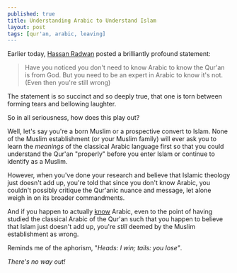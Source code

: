 ```yaml
---
published: true
title: Understanding Arabic to Understand Islam
layout: post
tags: [qur'an, arabic, leaving]
---
```

Earlier today, [Hassan Radwan](https://twitter.com/abdulazizbulbul) posted a brilliantly profound statement:

> Have you noticed you don't need to know Arabic to know the Qur'an is from God. But you need to be an expert in Arabic to know it's not. (Even then you're still wrong)

The statement is so succinct and so deeply true, that one is torn between forming tears and bellowing laughter.

So in all seriousness, how does this play out? 

Well, let's say you're a born Muslim or a prospective convert to Islam. None of the Muslim establishment (or your Muslim family) will ever ask you to learn the _meanings_ of the classical Arabic language first so that you could understand the Qur'an "properly" before you enter Islam or continue to identify as a Muslim.

However, when you've done your research and believe that Islamic theology just doesn't add up, you're told that since you don't know Arabic, you couldn't possibly critique the Qur'anic nuance and message, let alone weigh in on its broader commandments.

And if you happen to actually [know](https://www.academia.edu/21461211/_My_Ordeal_with_the_Quran_and_God_in_the_Quran._By_Abbas_Abdul_Noor) Arabic, even to the point of having studied the classical Arabic of the Qur'an such that you happen to believe that Islam just doesn't add up, you're _still_ deemed by the Muslim establishment as wrong.

Reminds me of the aphorism, "_Heads: I win; tails: you lose"_.

_There's no way out!_